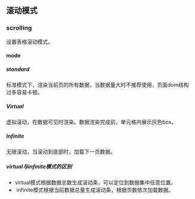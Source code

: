 ## 滚动模式

### scrolling

[表格scrolling配置]: https://js.devexpress.com/Vue/Documentation/ApiReference/UI_Components/dxDataGrid/Configuration/scrolling/

设置表格滚动模式。

#### mode

[mode]: https://js.devexpress.com/Vue/Documentation/ApiReference/UI_Components/dxDataGrid/Configuration/scrolling/#mode

##### standard

标准模式下，渲染当前页的所有数据，当数据量大时不推荐使用，页面dom结构过多容易卡顿。

##### Virtual

虚拟滚动，在数据可见时渲染。数据渲染完成前，单元格内展示灰色box。

##### Infinite

无限滚动，当滚动到底部时，加载下一页数据。

##### virtual与infinite模式的区别

- ​	virtual模式根据数据总数生成滚动条，可以定位到数据集中任意位置。
- ​	infinite模式根据当前数据总量生成滚动条，根据页数依次加载数据。

